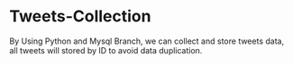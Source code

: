 # Tweets-Collection
By Using Python and Mysql Branch, we can collect and store tweets data, all tweets will stored by ID to avoid data duplication.

